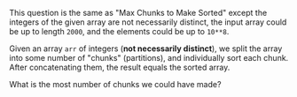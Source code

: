 This question is the same as "Max Chunks to Make Sorted" except the integers of the given array are not necessarily distinct, the input array could be up to length `2000`, and the elements could be up to `10**8`.

Given an array `arr` of integers (**not necessarily distinct**), we split the array into some number of "chunks" (partitions), and individually sort each chunk.  After concatenating them, the result equals the sorted array.

What is the most number of chunks we could have made?